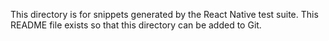 This directory is for snippets generated by the React Native test suite. This
README file exists so that this directory can be added to Git.
